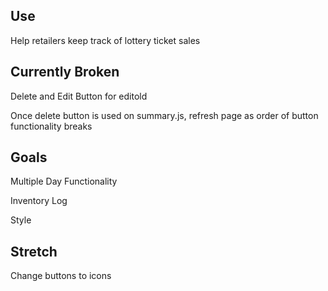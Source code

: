 ## Use
  Help retailers keep track of lottery ticket sales

## Currently Broken
  Delete and Edit Button for editold

  Once delete button is used on summary.js, refresh page as order of button functionality breaks

## Goals
  Multiple Day Functionality
  
  Inventory Log
  
  Style

## Stretch
  Change buttons to icons

